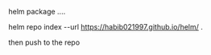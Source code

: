  helm package ....
 
 helm repo index --url https://habib021997.github.io/helm/ .

 then push to the repo